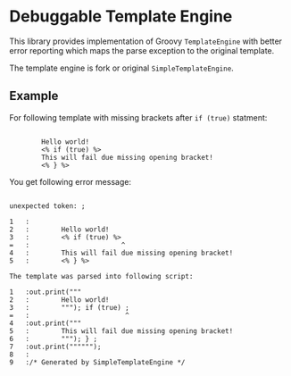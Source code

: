 # Debuggable Template Engine

This library provides implementation of Groovy `TemplateEngine` with better error reporting
which maps the parse exception to the original template.

The template engine is fork or original `SimpleTemplateEngine`.

## Example

For following template with missing brackets after `if (true)` statment:

```

        Hello world!
        <% if (true) %>
        This will fail due missing opening bracket!
        <% } %>
```

You get following error message:


```

unexpected token: ;

1   :
2   :        Hello world!
3   :        <% if (true) %>
=   :                       ^
4   :        This will fail due missing opening bracket!
5   :        <% } %>

The template was parsed into following script:

1   :out.print("""
2   :        Hello world!
3   :        """); if (true) ;
=   :                        ^
4   :out.print("""
5   :        This will fail due missing opening bracket!
6   :        """); } ;
7   :out.print("""""");
8   :
9   :/* Generated by SimpleTemplateEngine */

```
